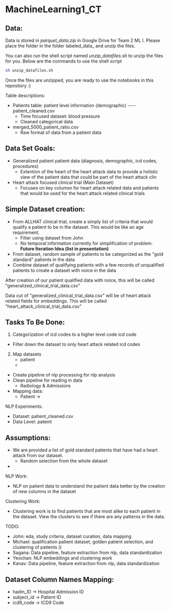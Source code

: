 # MachineLearning1_CT

## Data:

Data is stored in _parquet_data.zip_ in Google Drive for Team 2 ML I. Please place the folder in the folder labeled_data_ and unzip the files.

You can also run the shell script named _unzip_datafiles.sh_ to unzip the files for you. Below are the commands to use the shell script

```bash
sh unzip_datafiles.sh
```

Once the files are unzipped, you are ready to use the notebooks in this repository :)


Table descriptions:
- Patients table: patient level information (demographic) ---- patient_cleaned.csv
  - Time focused dataset: blood pressure
  - Cleaned categorical data 
- merged_5000_patient_ratio.csv 
  - Raw format of data from a patient data 

## Data Set Goals:
- Generalized patient patient data (diagnosis, demographic, icd codes, procedures)
  - Extention of the heart of the heart attack data to provide a holistic view of the patient data that could be part of the heart attack clin
- Heart attack focused clinical trial (Main Dataset)
  - Focuses on key columsn for heart attack related data and patients that would be used for the heart attack related clinical trials

## Simple Dataset creation:
- From ALLHAT clinical trial, create a simply list of criteria that would qualify a patient to be in the dataset. This would be like an age requirement. 
  - Filter using dataset from John 
  - No temporal information currently for simplification of problem. **Future Iteration Idea (list in presentation)**
- From dataset, random sample of patients to be categorized as the "gold standard" patients in the data
- Combine dataset of qualifying patients with a few records of unqualified patients to create a dataset with noice in the data

After creation of our patient qualified data with noice, this will be called "generalized_clinical_trial_data.csv"

Data cut of "generalized_clinical_trial_data.csv" will be of heart attack related fields for embeddings. This will be called "heart_attack_clinical_trial_data.csv"

## Tasks To Be Done:
1) Categorization of icd codes to a higher level code icd code 
  - Filter down the dataset to only heart attack related icd codes
2) Map datasets
   - patient
   - 
- Create pipeline of nlp processing for nlp analysis 
- Clean pipeline for reading in data 
    - Radiology & Admissions
- Mapping data:
  - Patient -> 

NLP Experiments:
- Dataset: patient_cleaned.csv
- Data Level: pateint

## Assumptions:
- We are provided a list of gold standard patients that have had a heart attack from our dataset.
  - Random selection from the whole dataset 
- 

NLP Work: 
- NLP on patient data to understand the patient data better by the creation of new columns in the dataset 

Clustering Work:
- Clustering work is to find patients that are most alike to each patient in the dataset. View the clusters to see if there are any patterns in the data.

TODO: 
- John: eda, study criteria, dataset curation, data mapping
- Michael: qualification patient dataset, golden patient selection, and clustering of patients ()
- Sagana: Data pipeline, feature extraction from nlp, data standardization 
- Yeochan: NLP embeddings and clustering work
- Kanav: Data pipeline, feature extraction from nlp, data standardization 


## Dataset Column Names Mapping:
- hadm_ID -> Hospital Admission ID
- subject_id -> Patient ID
- icd9_code -> ICD9 Code